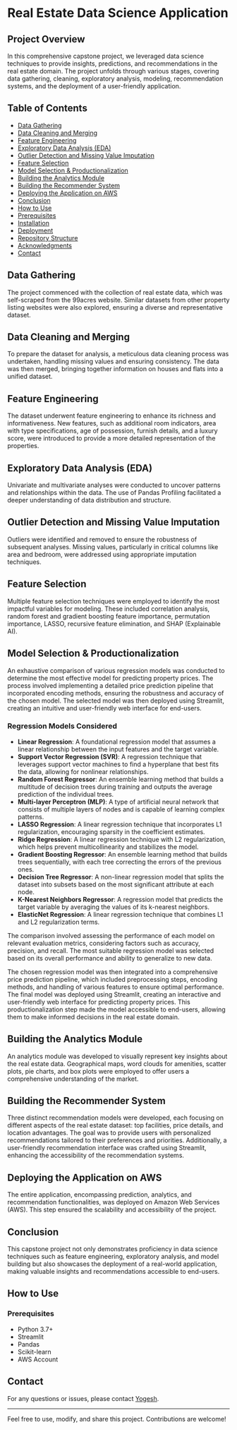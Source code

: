 # Real Estate Data Science Application

## Project Overview

In this comprehensive capstone project, we leveraged data science techniques to provide insights, predictions, and recommendations in the real estate domain. The project unfolds through various stages, covering data gathering, cleaning, exploratory analysis, modeling, recommendation systems, and the deployment of a user-friendly application.

## Table of Contents
- [Data Gathering](#data-gathering)
- [Data Cleaning and Merging](#data-cleaning-and-merging)
- [Feature Engineering](#feature-engineering)
- [Exploratory Data Analysis (EDA)](#exploratory-data-analysis-eda)
- [Outlier Detection and Missing Value Imputation](#outlier-detection-and-missing-value-imputation)
- [Feature Selection](#feature-selection)
- [Model Selection & Productionalization](#model-selection--productionalization)
- [Building the Analytics Module](#building-the-analytics-module)
- [Building the Recommender System](#building-the-recommender-system)
- [Deploying the Application on AWS](#deploying-the-application-on-aws)
- [Conclusion](#conclusion)
- [How to Use](#how-to-use)
- [Prerequisites](#prerequisites)
- [Installation](#installation)
- [Deployment](#deployment)
- [Repository Structure](#repository-structure)
- [Acknowledgments](#acknowledgments)
- [Contact](#contact)

## Data Gathering
The project commenced with the collection of real estate data, which was self-scraped from the 99acres website. Similar datasets from other property listing websites were also explored, ensuring a diverse and representative dataset.

## Data Cleaning and Merging
To prepare the dataset for analysis, a meticulous data cleaning process was undertaken, handling missing values and ensuring consistency. The data was then merged, bringing together information on houses and flats into a unified dataset.

## Feature Engineering
The dataset underwent feature engineering to enhance its richness and informativeness. New features, such as additional room indicators, area with type specifications, age of possession, furnish details, and a luxury score, were introduced to provide a more detailed representation of the properties.

## Exploratory Data Analysis (EDA)
Univariate and multivariate analyses were conducted to uncover patterns and relationships within the data. The use of Pandas Profiling facilitated a deeper understanding of data distribution and structure.

## Outlier Detection and Missing Value Imputation
Outliers were identified and removed to ensure the robustness of subsequent analyses. Missing values, particularly in critical columns like area and bedroom, were addressed using appropriate imputation techniques.

## Feature Selection
Multiple feature selection techniques were employed to identify the most impactful variables for modeling. These included correlation analysis, random forest and gradient boosting feature importance, permutation importance, LASSO, recursive feature elimination, and SHAP (Explainable AI).

## Model Selection & Productionalization
An exhaustive comparison of various regression models was conducted to determine the most effective model for predicting property prices. The process involved implementing a detailed price prediction pipeline that incorporated encoding methods, ensuring the robustness and accuracy of the chosen model. The selected model was then deployed using Streamlit, creating an intuitive and user-friendly web interface for end-users.

### Regression Models Considered
- **Linear Regression**: A foundational regression model that assumes a linear relationship between the input features and the target variable.
- **Support Vector Regression (SVR)**: A regression technique that leverages support vector machines to find a hyperplane that best fits the data, allowing for nonlinear relationships.
- **Random Forest Regressor**: An ensemble learning method that builds a multitude of decision trees during training and outputs the average prediction of the individual trees.
- **Multi-layer Perceptron (MLP)**: A type of artificial neural network that consists of multiple layers of nodes and is capable of learning complex patterns.
- **LASSO Regression**: A linear regression technique that incorporates L1 regularization, encouraging sparsity in the coefficient estimates.
- **Ridge Regression**: A linear regression technique with L2 regularization, which helps prevent multicollinearity and stabilizes the model.
- **Gradient Boosting Regressor**: An ensemble learning method that builds trees sequentially, with each tree correcting the errors of the previous ones.
- **Decision Tree Regressor**: A non-linear regression model that splits the dataset into subsets based on the most significant attribute at each node.
- **K-Nearest Neighbors Regressor**: A regression model that predicts the target variable by averaging the values of its k-nearest neighbors.
- **ElasticNet Regression**: A linear regression technique that combines L1 and L2 regularization terms.

The comparison involved assessing the performance of each model on relevant evaluation metrics, considering factors such as accuracy, precision, and recall. The most suitable regression model was selected based on its overall performance and ability to generalize to new data.

The chosen regression model was then integrated into a comprehensive price prediction pipeline, which included preprocessing steps, encoding methods, and handling of various features to ensure optimal performance. The final model was deployed using Streamlit, creating an interactive and user-friendly web interface for predicting property prices. This productionalization step made the model accessible to end-users, allowing them to make informed decisions in the real estate domain.

## Building the Analytics Module
An analytics module was developed to visually represent key insights about the real estate data. Geographical maps, word clouds for amenities, scatter plots, pie charts, and box plots were employed to offer users a comprehensive understanding of the market.

## Building the Recommender System
Three distinct recommendation models were developed, each focusing on different aspects of the real estate dataset: top facilities, price details, and location advantages. The goal was to provide users with personalized recommendations tailored to their preferences and priorities. Additionally, a user-friendly recommendation interface was crafted using Streamlit, enhancing the accessibility of the recommendation systems.

## Deploying the Application on AWS
The entire application, encompassing prediction, analytics, and recommendation functionalities, was deployed on Amazon Web Services (AWS). This step ensured the scalability and accessibility of the project.

## Conclusion
This capstone project not only demonstrates proficiency in data science techniques such as feature engineering, exploratory analysis, and model building but also showcases the deployment of a real-world application, making valuable insights and recommendations accessible to end-users.

## How to Use

### Prerequisites
- Python 3.7+
- Streamlit
- Pandas
- Scikit-learn
- AWS Account

## Contact
For any questions or issues, please contact [Yogesh](mailto:yogeshdhaliyaa@gmail.com).

---

Feel free to use, modify, and share this project. Contributions are welcome!
